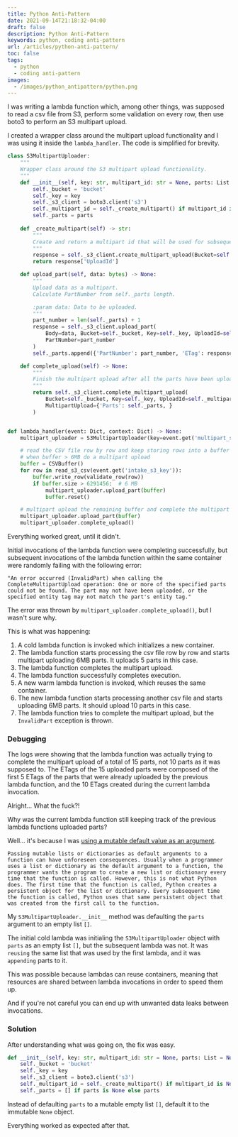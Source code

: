 ```yaml
---
title: Python Anti-Pattern
date: 2021-09-14T21:18:32-04:00
draft: false
description: Python Anti-Pattern
keywords: python, coding anti-pattern
url: /articles/python-anti-pattern/
toc: false
tags:
  - python
  - coding anti-pattern
images:
  - /images/python_antipattern/python.png
---
```


I was writing a lambda function which, among other things, was supposed to read a csv file from S3, perform some validation on every row, then use boto3 to perform an S3 multipart upload.

I created a wrapper class around the multipart upload functionality and I was using it inside the `lambda_handler`. The code is simplified for brevity.

```python
class S3MultipartUploader:
    """
    Wrapper class around the S3 multipart upload functionality.
    """
    def __init__(self, key: str, multipart_id: str = None, parts: List = []) -> None:
        self._bucket = 'bucket'
        self._key = key
        self._s3_client = boto3.client('s3')
        self._multipart_id = self._create_multipart() if multipart_id is None else multipart_id
        self._parts = parts
    
    def _create_multipart(self) -> str:
        """
        Create and return a multipart id that will be used for subsequent multipart uploads.
        """
        response = self._s3_client.create_multipart_upload(Bucket=self._bucket, Key=self._key)
        return response['UploadId']

    def upload_part(self, data: bytes) -> None:
        """
        Upload data as a multipart.
        Calculate PartNumber from self._parts length.

        :param data: Data to be uploaded.
        """
        part_number = len(self._parts) + 1
        response = self._s3_client.upload_part(
            Body=data, Bucket=self._bucket, Key=self._key, UploadId=self._multipart_id,
            PartNumber=part_number
        )
        self._parts.append({'PartNumber': part_number, 'ETag': response['ETag'], })

    def complete_upload(self) -> None:
        """
        Finish the multipart upload after all the parts have been uploaded.
        """
        return self._s3_client.complete_multipart_upload(
            Bucket=self._bucket, Key=self._key, UploadId=self._multipart_id,
            MultipartUpload={'Parts': self._parts, }
        )


def lambda_handler(event: Dict, context: Dict) -> None:
    multipart_uploader = S3MultipartUploader(key=event.get('multipart_s3_key'))

    # read the CSV file row by row and keep storing rows into a buffer
    # when buffer > 6MB do a multipart upload
    buffer = CSVBuffer()
    for row in read_s3_csv(event.get('intake_s3_key')):
        buffer.write_row(validate_row(row))
        if buffer.size > 6291456:  # 6 MB
            multipart_uploader.upload_part(buffer)
            buffer.reset()

    # multipart upload the remaining buffer and complete the multipart upload
    multipart_uploader.upload_part(buffer)
    multipart_uploader.complete_upload()
```

Everything worked great, until it didn't.

Initial invocations of the lambda function were completing successfully, but subsequent invocations of the lambda function within the same container were randomly failing with the following error:

`"An error occurred (InvalidPart) when calling the CompleteMultipartUpload operation: One or more of the specified parts could not be found. The part may not have been uploaded, or the specified entity tag may not match the part's entity tag."`

The error was thrown by `multipart_uploader.complete_upload()`, but I wasn't sure why.

This is what was happening:

1. A cold lambda function is invoked which initializes a new container.
2. The lambda function starts processing the csv file row by row and starts multipart uploading 6MB parts. It uploads 5 parts in this case.
3. The lambda function completes the multipart upload.
4. The lambda function successfully completes execution.
5. A new warm lambda function is invoked, which reuses the same container.
6. The new lambda function starts processing another csv file and starts uploading 6MB parts. It should upload 10 parts in this case.
7. The lambda function tries to complete the multipart upload, but the `InvalidPart` exception is thrown.

### Debugging

The logs were showing that the lambda function was actually trying to complete the multipart upload of a total of 15 parts, not 10 parts as it was supposed to. The ETags of the 15 uploaded parts were composed of the first 5 ETags of the parts that were already uploaded by the previous lambda function, and the 10 ETags created during the current lambda invocation.

Alright... What the fuck?!

Why was the current lambda function still keeping track of the previous lambda functions uploaded parts?

Well... it's because I was [using a mutable default value as an argument](https://docs.quantifiedcode.com/python-anti-patterns/correctness/mutable_default_value_as_argument.html).

`
Passing mutable lists or dictionaries as default arguments to a function can have unforeseen consequences. Usually when a programmer uses a list or dictionary as the default argument to a function, the programmer wants the program to create a new list or dictionary every time that the function is called. However, this is not what Python does. The first time that the function is called, Python creates a persistent object for the list or dictionary. Every subsequent time the function is called, Python uses that same persistent object that was created from the first call to the function.
`

My `S3MultipartUploader.__init__` method was defaulting the `parts` argument to an empty list `[]`.

The initial cold lambda was initialing the `S3MultipartUploader` object with `parts` as an empty list `[]`, but the subsequent lambda was not. It was `reusing` the same list that was used by the first lambda, and it was `appending` parts to it.

This was possible because lambdas can reuse containers, meaning that resources are shared between lambda invocations in order to speed them up.

And if you're not careful you can end up with unwanted data leaks between invocations.

### Solution

After understanding what was going on, the fix was easy.

```python
def __init__(self, key: str, multipart_id: str = None, parts: List = None) -> None:
    self._bucket = 'bucket'
    self._key = key
    self._s3_client = boto3.client('s3')
    self._multipart_id = self._create_multipart() if multipart_id is None else multipart_id
    self._parts = [] if parts is None else parts
```

Instead of defaulting `parts` to a mutable empty list `[]`, default it to the immutable `None` object.

Everything worked as expected after that.
